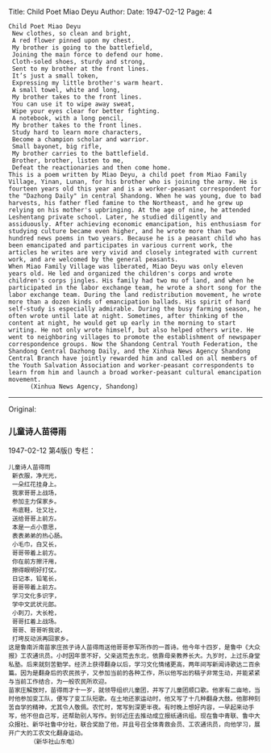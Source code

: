 Title: Child Poet Miao Deyu
Author:
Date: 1947-02-12
Page: 4

    Child Poet Miao Deyu
     New clothes, so clean and bright,
     A red flower pinned upon my chest.
     My brother is going to the battlefield,
     Joining the main force to defend our home.
     Cloth-soled shoes, sturdy and strong,
     Sent to my brother at the front lines.
     It’s just a small token,
     Expressing my little brother's warm heart.
     A small towel, white and long,
     My brother takes to the front lines.
     You can use it to wipe away sweat,
     Wipe your eyes clear for better fighting.
     A notebook, with a long pencil,
     My brother takes to the front lines.
     Study hard to learn more characters,
     Become a champion scholar and warrior.
     Small bayonet, big rifle,
     My brother carries to the battlefield.
     Brother, brother, listen to me,
     Defeat the reactionaries and then come home.
    This is a poem written by Miao Deyu, a child poet from Miao Family Village, Yinan, Lunan, for his brother who is joining the army. He is fourteen years old this year and is a worker-peasant correspondent for the "Dazhong Daily" in central Shandong. When he was young, due to bad harvests, his father fled famine to the Northeast, and he grew up relying on his mother's upbringing. At the age of nine, he attended Leshentang private school. Later, he studied diligently and assiduously. After achieving economic emancipation, his enthusiasm for studying culture became even higher, and he wrote more than two hundred news poems in two years. Because he is a peasant child who has been emancipated and participates in various current work, the articles he writes are very vivid and closely integrated with current work, and are welcomed by the general peasants.
    When Miao Family Village was liberated, Miao Deyu was only eleven years old. He led and organized the children's corps and wrote children's corps jingles. His family had two mu of land, and when he participated in the labor exchange team, he wrote a short song for the labor exchange team. During the land redistribution movement, he wrote more than a dozen kinds of emancipation ballads. His spirit of hard self-study is especially admirable. During the busy farming season, he often wrote until late at night. Sometimes, after thinking of the content at night, he would get up early in the morning to start writing. He not only wrote himself, but also helped others write. He went to neighboring villages to promote the establishment of newspaper correspondence groups. Now the Shandong Central Youth Federation, the Shandong Central Dazhong Daily, and the Xinhua News Agency Shandong Central Branch have jointly rewarded him and called on all members of the Youth Salvation Association and worker-peasant correspondents to learn from him and launch a broad worker-peasant cultural emancipation movement.
          (Xinhua News Agency, Shandong)



<hr /> 

Original: 


### 儿童诗人苗得雨

1947-02-12
第4版()
专栏：

    儿童诗人苗得雨
     新衣服，净光光，
     一朵红花挂身上。
     我家哥哥上战场，
     参加主力保家乡。
     布底鞋，壮又壮，
     送给哥哥上前方。
     本是一点小意思，
     表表弟弟的热心肠。
     小毛巾，白又长，
     哥哥带着上前方。
     你在前方擦汗用，
     擦得眼明好打仗。
     日记本，铅笔长，
     哥哥带着上前方。
     学习文化多识字，
     学中文武状元郎。
     小刺刀，大长枪，
     哥哥扛着上战场。
     哥哥、哥哥听我说，
     打垮反动派再回家乡。
    这是鲁南沂南苗家庄孩子诗人苗得雨送他哥哥参军所作的一首诗。他今年十四岁，是鲁中《大众报》工农通讯员。小时因年景不好，父亲逃荒去东北，依靠母亲教养长大。九岁时，上过乐身堂私塾。后来就刻苦勤学。经济上获得翻身以后，学习文化情绪更高，两年间写新闻诗歌达二百余篇。因为是翻身后的农民孩子，又参加当前的各种工作，所以他写出的稿子非常生动，并能紧紧与当前工作结合，为一般农民所欢迎。
    苗家庄解放时，苗得雨才十一岁，就领导组织儿童团，并写了儿童团顺口歌。他家有二亩地，当时他参加变工队，便写了变工队短歌。在土地还家运动时，他又写了十几种翻身大鼓。他那种刻苦自学的精神，尤其令人敬佩。农忙时，常写到深更半夜。有时晚上想好内容，一早起来动手写，他不但自己写，还帮助别人写作。到邻近庄去推动成立报纸通讯组。现在鲁中青联、鲁中大众报社、新华社鲁中分社，联合奖励了他，并且号召全体青救会员、工农通讯员，向他学习，展开广大的工农文化翻身运动。
          （新华社山东电）
